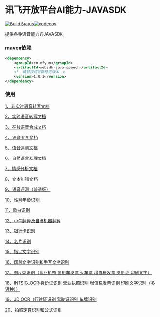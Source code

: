 # 讯飞开放平台AI能力-JAVASDK

[![Build Status](https://www.travis-ci.com/iFLYTEK-OP/websdk-java.svg?branch=feature-ci)](https://www.travis-ci.com/iFLYTEK-OP/websdk-java)[![codecov](https://codecov.io/gh/iFLYTEK-OP/websdk-java/branch/feature-ci/graph/badge.svg?token=KQRe0Igv9b)](https://codecov.io/gh/iFLYTEK-OP/websdk-java)

提供各种语音能力的JAVASDK。

### maven依赖
```xml
<dependency>
    <groupId>cn.xfyun</groupId>
    <artifactId>websdk-java-speech</artifactId>
    <!--请替换成最新稳定版本-->
    <version>1.0.1</version>
</dependency>
```

### 使用

[1、非实时语音转写文档](https://github.com/iFLYTEK-OP/websdk-java-speech/blob/master/LFASR.md)

[2、实时语音转写文档](https://github.com/iFLYTEK-OP/websdk-java-speech/blob/master/RTASR.md)

[3、在线语音合成文档](https://github.com/iFLYTEK-OP/websdk-java-speech/blob/master/TTS.md)

[4、语音听写文档](https://github.com/iFLYTEK-OP/websdk-java-speech/blob/master/IAT.md)

[5、语音评测文档](https://github.com/iFLYTEK-OP/websdk-java-speech/blob/master/ISE.md)

[6、自然语言处理文档](https://github.com/iFLYTEK-OP/websdk-java/blob/master/LTP.md)

[7、情感分析文档](https://github.com/iFLYTEK-OP/websdk-java-speech/blob/master/SA.md)

[8、文本纠错文档](https://github.com/iFLYTEK-OP/websdk-java-speech/blob/master/TEXT_CHECK.md)

[9、语音评测（普通版）](https://github.com/iFLYTEK-OP/websdk-java-speech/blob/master/ISE_HTTP.md)

[10、性别年龄识别](https://github.com/iFLYTEK-OP/websdk-java-speech/blob/master/IGR.md)

[11、歌曲识别](https://github.com/iFLYTEK-OP/websdk-java-speech/blob/master/QBH.md)

[12、小牛翻译及自研机器翻译](https://github.com/iFLYTEK-OP/websdk-java/blob/master/TRANSLATE.md)

[13、银行卡识别](https://github.com/iFLYTEK-OP/websdk-java/blob/master/BANK_CARD.md)

[14、名片识别](https://github.com/iFLYTEK-OP/websdk-java/blob/master/BUSINESS_CARD.md)

[15、指尖文字识别](https://github.com/iFLYTEK-OP/websdk-java/blob/master/FINGER_OCR.md)

[16、印刷文字识别和手写文字识别](https://github.com/iFLYTEK-OP/websdk-java/blob/master/GENERAL_WORDS.md)

[17、图片类识别（营业执照 出租车发票 火车票 增值税发票 身份证 印刷文字）](https://github.com/iFLYTEK-OP/websdk-java/blob/master/IMAGE_WORD.md)

[18、INTSIG_OCR(身份证识别 营业执照识别 增值税发票识别 印刷文字识别（多语种））](https://github.com/iFLYTEK-OP/websdk-java/blob/master/INTSIG_OCR.md)

[19、JD_OCR（行驶证识别 驾驶证识别  车牌识别](https://github.com/iFLYTEK-OP/websdk-java/blob/master/JD_OCR.md)

[20、拍照速算识别和公式识别](https://github.com/iFLYTEK-OP/websdk-java/blob/master/ITR.md)
